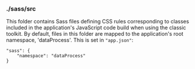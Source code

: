 ### ./sass/src

This folder contains Sass files defining CSS rules corresponding to classes
included in the application's JavaScript code build when using the classic toolkit.
By default, files in this folder are mapped to the application's root namespace, 'dataProcess'.
This is set in `"app.json"`:

    "sass": {
        "namespace": "dataProcess"
    }